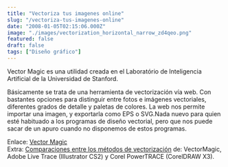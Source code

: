 ```yaml
---
title: "Vectoriza tus imagenes online"
slug: "/vectoriza-tus-imagenes-online"
date: "2008-01-05T02:15:06.000Z"
image: "./images/vectorization_horizontal_narrow_zd4qeo.png"
featured: false
draft: false
tags: ["Diseño gráfico"]
---
```



Vector Magic es una utilidad creada en el Laboratório de Inteligencia Artificial de la Universidad de Stanford.

Básicamente se trata de una herramienta de vectorización vía web. Con bastantes opciones para distinguir entre fotos e imágenes vectoriales, diferentes grados de detalle y paletas de colores. La web nos permite importar una imagen, y exportarla como EPS o SVG.Nada nuevo para quien esté habituado a los programas de diseño vectorial, pero que nos puede sacar de un apuro cuando no disponemos de estos programas.

Enlace: [Vector Magic](http://vectormagic.stanford.edu/ "Herramienta para vectorizar online.")  
 Extra: [Comparaciones entre los métodos de vectorización](http://vectormagic.stanford.edu/vectorize/comparisons) de: VectorMagic, Adobe Live Trace (Illustrator CS2) y Corel PowerTRACE (CorelDRAW X3).



